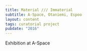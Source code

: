 ```yaml
---
title: Material /// Immaterial
subtitle: A-Space, Otaniemi, Espoo
layout: content
tags: curatorial project
pubdate: "2016"
---
```

Exhibition at A-Space